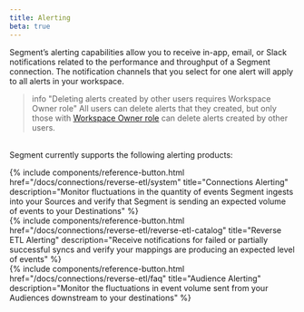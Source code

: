 ```yaml
---
title: Alerting
beta: true
---
```


Segment’s alerting capabilities allow you to receive in-app, email, or Slack notifications related to the performance and throughput of a Segment connection. The notification channels that you select for one alert will apply to all alerts in your workspace.

> info "Deleting alerts created by other users requires Workspace Owner role"
> All users can delete alerts that they created, but only those with [Workspace Owner role](/docs/segment-app/iam/roles/) can delete alerts created by other users.

<br>Segment currently supports the following alerting products: 
<div class="flex flex--wrap gutter gutter--large">
  <div class="flex__column flex__column--12 flex__column--4@medium">
    {% include components/reference-button.html
      href="/docs/connections/reverse-etl/system"
      title="Connections Alerting"
      description="Monitor fluctuations in the quantity of events Segment ingests into your Sources and verify that Segment is sending an expected volume of events to your Destinations"
    %}
  </div>

  <div class="flex__column flex__column--12 flex__column--4@medium">
    {% include components/reference-button.html
      href="/docs/connections/reverse-etl/reverse-etl-catalog"
      title="Reverse ETL Alerting"
      description="Receive notifications for failed or partially successful syncs and verify your mappings are producing an expected level of events"
    %}
  </div>

  <div class="flex__column flex__column--12 flex__column--4@medium">
    {% include components/reference-button.html
      href="/docs/connections/reverse-etl/faq"
      title="Audience Alerting"
      description="Monitor the fluctuations in event volume sent from your Audiences downstream to your destinations"
    %}
  </div>
</div>
